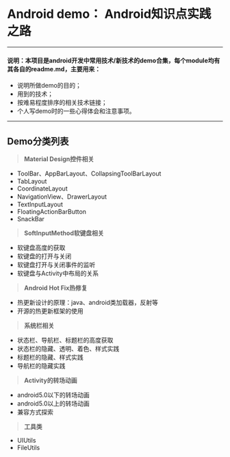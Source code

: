 # Android demo： Android知识点实践之路
***
#### 说明：本项目是android开发中常用技术/新技术的demo合集，每个module均有其各自的readme.md，主要用来：
* 说明所做demo的目的；
* 用到的技术；
* 按难易程度排序的相关技术链接；
* 个人写demo时的一些心得体会和注意事项。
***

## Demo分类列表
> **Material Design控件相关**

  * ToolBar、AppBarLayout、CollapsingToolBarLayout
  * TabLayout
  * CoordinateLayout
  * NavigationView、DrawerLayout
  * TextInputLayout
  * FloatingActionBarButton
  * SnackBar

> **SoftInputMethod软键盘相关**

  * 软键盘高度的获取
  * 软键盘的打开与关闭
  * 软键盘打开与关闭事件的监听
  * 软键盘与Activity中布局的关系

> **Android Hot Fix热修复**

  * 热更新设计的原理：java、android类加载器，反射等
  * 开源的热更新框架的使用

> **系统栏相关**

  * 状态栏、导航栏、标题栏的高度获取
  * 状态栏的隐藏、透明、着色、样式实践
  * 标题栏的隐藏、样式实践
  * 导航栏的隐藏实践

> **Activity的转场动画**

  * android5.0以下的转场动画
  * android5.0以上的转场动画
  * 兼容方式探索

> **工具类**

  * UIUtils
  * FileUtils